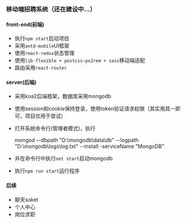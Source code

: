 ### 移动端招聘系统（还在建设中...）

#### front-end(前端)

- 执行`npm start`启动项目
- 采用`antd-mobile`UI框架
- 使用`react-redux`状态管理
- 使用`lib-flexible + postcss-px2rem + sass`移动端适配
- 路由采用`react-router`

#### server(后端)

- 采用koa2后端框架，数据库采用mongodb
- 使用session和cookie保持登录，使用token验证请求权限（其实用其一即可，项目仅用于尝试）
- 打开系统命令行(管理者模式)，执行

    mongod --dbpath "D:\mongodb\data\db" --logpath "D:\mongodb\logs\log.txt"  --install -serviceName "MongoDB"  

- 并在命令行中执行`net start`启动mongodb
- 执行`npm run start`运行程序

#### 后续

- 聊天soket
- 个人中心
- 岗位求职